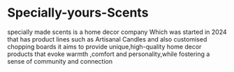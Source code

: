 # Specially-yours-Scents
specially made scents is a home decor company Which was started in 2024 that has product lines such as Artisanal Candles and also customised chopping boards it aims to provide unique,high-quality home decor products that evoke warmth ,comfort and personality,while fostering a sense of community and connection   
